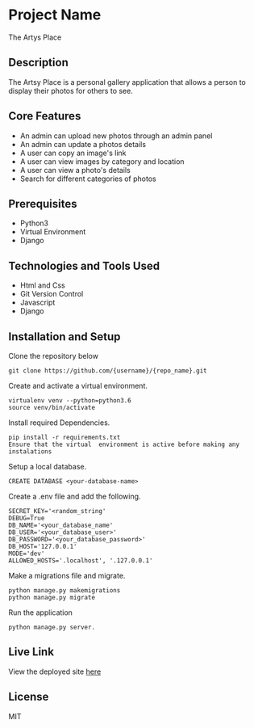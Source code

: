# Project Name

The Artys Place

## Description

The Artsy Place is  a personal gallery application that allows a person to display their photos for others to see.

## Core Features

<ul>
<li>An admin can upload new photos through an admin panel</li>
<li>An admin can update a photos details</li>
<li>A user can copy an image's link</li>
<li>A user can view images by category and location</li>
<li>A user can view a photo's details</li>
<li>Search for different categories of photos</li>
</ul>


## Prerequisites

<ul>
<li>Python3</li>
<li>Virtual Environment</li>
<li>Django </li>
</ul>

## Technologies and Tools Used

<ul>
<li>Html and Css </li>
<li>Git Version Control</li>
<li>Javascript </li>
<li>Django</li>
</ul>

## Installation and Setup

Clone the repository below

```
git clone https://github.com/{username}/{repo_name}.git
```

Create and activate a virtual environment. 

  ```
  virtualenv venv --python=python3.6
  source venv/bin/activate
  ```

Install required Dependencies.

  ```
  pip install -r requirements.txt
  Ensure that the virtual  environment is active before making any instalations
  ```

Setup a local database.

  ```
  CREATE DATABASE <your-database-name>
  ```

Create a .env file and add the following.

  ```
  SECRET_KEY='<random_string'
  DEBUG=True
  DB_NAME='<your_database_name'
  DB_USER='<your_database_user>'
  DB_PASSWORD='<your_database_password>'
  DB_HOST='127.0.0.1'
  MODE='dev'
  ALLOWED_HOSTS='.localhost', '.127.0.0.1'
  ```

Make a migrations file and migrate.

  ```
  python manage.py makemigrations
  python manage.py migrate
  ```

Run the application

```
python manage.py server.
```

## Live Link

View the deployed site <a href="https://theartsyplace.herokuapp.com/">here</a>

## License

 MIT
